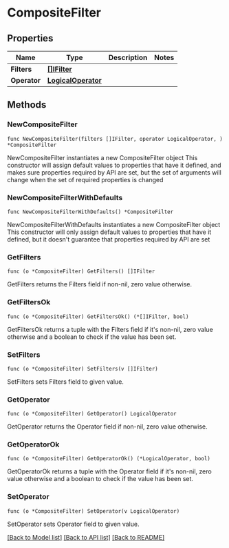 # CompositeFilter

## Properties

Name | Type | Description | Notes
------------ | ------------- | ------------- | -------------
**Filters** | [**[]IFilter**](IFilter.md) |  | 
**Operator** | [**LogicalOperator**](LogicalOperator.md) |  | 

## Methods

### NewCompositeFilter

`func NewCompositeFilter(filters []IFilter, operator LogicalOperator, ) *CompositeFilter`

NewCompositeFilter instantiates a new CompositeFilter object
This constructor will assign default values to properties that have it defined,
and makes sure properties required by API are set, but the set of arguments
will change when the set of required properties is changed

### NewCompositeFilterWithDefaults

`func NewCompositeFilterWithDefaults() *CompositeFilter`

NewCompositeFilterWithDefaults instantiates a new CompositeFilter object
This constructor will only assign default values to properties that have it defined,
but it doesn't guarantee that properties required by API are set

### GetFilters

`func (o *CompositeFilter) GetFilters() []IFilter`

GetFilters returns the Filters field if non-nil, zero value otherwise.

### GetFiltersOk

`func (o *CompositeFilter) GetFiltersOk() (*[]IFilter, bool)`

GetFiltersOk returns a tuple with the Filters field if it's non-nil, zero value otherwise
and a boolean to check if the value has been set.

### SetFilters

`func (o *CompositeFilter) SetFilters(v []IFilter)`

SetFilters sets Filters field to given value.


### GetOperator

`func (o *CompositeFilter) GetOperator() LogicalOperator`

GetOperator returns the Operator field if non-nil, zero value otherwise.

### GetOperatorOk

`func (o *CompositeFilter) GetOperatorOk() (*LogicalOperator, bool)`

GetOperatorOk returns a tuple with the Operator field if it's non-nil, zero value otherwise
and a boolean to check if the value has been set.

### SetOperator

`func (o *CompositeFilter) SetOperator(v LogicalOperator)`

SetOperator sets Operator field to given value.



[[Back to Model list]](../README.md#documentation-for-models) [[Back to API list]](../README.md#documentation-for-api-endpoints) [[Back to README]](../README.md)


